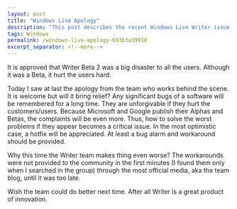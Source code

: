 ```yaml
---
layout: post
title: "Windows Live Apology"
description: "This post describes the recent Windows Live Writer issue."
tags: Windows
permalink: /windows-live-apology-693b3a39918
excerpt_separator: <!--more-->
---
```


It is approved that Writer Beta 2 was a big disaster to all the users. Although it was a Beta, it hurt the users hard.

Today I saw at last the apology from the team who works behind the scene. It is welcome but will it bring relief? Any significant bugs of a software will be remembered for a long time. They are unforgivable if they hurt the customers/users. Because Microsoft and Google publish their Alphas and Betas, the complaints will be even more. Thus, how to solve the worst problems if they appear becomes a critical issue. In the most optimistic case, a hotfix will be appreciated. At least a bug alarm and workaround should be provided.

Why this time the Writer team makes thing even worse? The workarounds were not provided to the community in the first minutes (I found them only when I searched in the group) through the most official media, aka the team blog, until it was too late.

Wish the team could do better next time. After all Writer is a great product of innovation.
<!--more-->